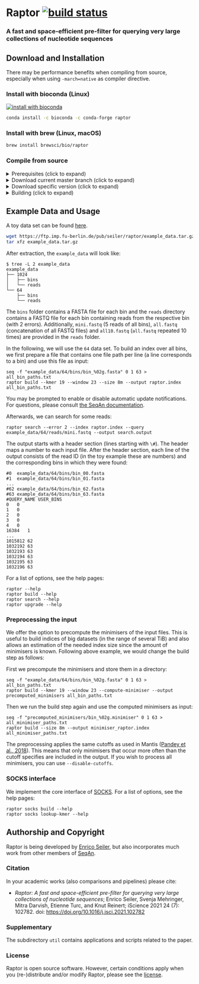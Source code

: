 # Raptor [![build status](https://github.com/seqan/raptor/workflows/Raptor%20CI/badge.svg?branch=master)](https://github.com/seqan/raptor/actions)
### A fast and space-efficient pre-filter for querying very large collections of nucleotide sequences

## Download and Installation
There may be performance benefits when compiling from source, especially when using `-march=native` as compiler
directive.

### Install with bioconda (Linux)
[![install with bioconda](https://img.shields.io/badge/install%20with-bioconda-brightgreen.svg?style=flat)](http://bioconda.github.io/recipes/raptor/README.html)

```bash
conda install -c bioconda -c conda-forge raptor
```

### Install with brew (Linux, macOS)

```bash
brew install brewsci/bio/raptor
```

### Compile from source
<details><summary>Prerequisites (click to expand)</summary>

* CMake >= 3.8
* GCC 9, 10 or 11 (most recent minor version)
* git

Refer to the [Seqan3 Setup Tutorial](https://docs.seqan.de/seqan/3-master-user/setup.html) for more in depth
information.
</details>

<details><summary>Download current master branch (click to expand)</summary>

```bash
git clone https://github.com/seqan/raptor
git submodule update --init
```

</details>

<details><summary>Download specific version (click to expand)</summary>

E.g., for version `1.1.0`:
```bash
git clone --branch raptor-v1.1.0 --recurse-submodules https://github.com/seqan/raptor
```
Or from within an existing repository
```bash
git checkout raptor-v1.1.0
```
</details>

<details><summary>Building (click to expand)</summary>

```bash
cd raptor
mkdir -p build
cd build
cmake ..
make
```

The binary can be found in `bin`.

You may want to add the raptor executable yo your PATH:
```
export PATH=$(pwd)/bin:$PATH
raptor --version
```

</details>

## Example Data and Usage
A toy data set can be found [here](https://ftp.imp.fu-berlin.de/pub/seiler/raptor/).

```bash
wget https://ftp.imp.fu-berlin.de/pub/seiler/raptor/example_data.tar.gz
tar xfz example_data.tar.gz
```

After extraction, the `example_data` will look like:

```console
$ tree -L 2 example_data
example_data
├── 1024
│   ├── bins
│   └── reads
└── 64
    ├── bins
    └── reads
```

The `bins` folder contains a FASTA file for each bin and the `reads` directory contains a FASTQ file for each bin
containing reads from the respective bin (with 2 errors).
Additionally, `mini.fastq` (5 reads of all bins), `all.fastq` (concatenation of all FASTQ files) and `all10.fastq`
(`all.fastq` repeated 10 times) are provided in the `reads` folder.

In the following, we will use the `64` data set.
To build an index over all bins, we first prepare a file that contains one file path per line
(a line corresponds to a bin) and use this file as input:
```
seq -f "example_data/64/bins/bin_%02g.fasta" 0 1 63 > all_bin_paths.txt
raptor build --kmer 19 --window 23 --size 8m --output raptor.index all_bin_paths.txt
```

You may be prompted to enable or disable automatic update notifications. For questions, please consult
[the SeqAn documentation](https://github.com/seqan/seqan3/wiki/Update-Notifications).

Afterwards, we can search for some reads:

```
raptor search --error 2 --index raptor.index --query example_data/64/reads/mini.fastq --output search.output
```

The output starts with a header section (lines starting with `\#`). The header maps a number to each input file.
After the header section, each line of the output consists of the read ID (in the toy example these are numbers) and
the corresponding bins in which they were found:
```text
#0	example_data/64/bins/bin_00.fasta
#1	example_data/64/bins/bin_01.fasta
...
#62	example_data/64/bins/bin_62.fasta
#63	example_data/64/bins/bin_63.fasta
#QUERY_NAME	USER_BINS
0	0
1	0
2	0
3	0
4	0
16384	1
...
1015812	62
1032192	63
1032193	63
1032194	63
1032195	63
1032196	63
```

For a list of options, see the help pages:
```console
raptor --help
raptor build --help
raptor search --help
raptor upgrade --help
```

### Preprocessing the input
We offer the option to precompute the minimisers of the input files. This is useful to build indices of big datasets
(in the range of several TiB) and also allows an estimation of the needed index size since the amount of minimisers is
known.
Following above example, we would change the build step as follows:

First we precompute the minimisers and store them in a directory:
```
seq -f "example_data/64/bins/bin_%02g.fasta" 0 1 63 > all_bin_paths.txt
raptor build --kmer 19 --window 23 --compute-minimiser --output precomputed_minimisers all_bin_paths.txt
```

Then we run the build step again and use the computed minimisers as input:
```
seq -f "precomputed_minimisers/bin_%02g.minimiser" 0 1 63 > all_minimiser_paths.txt
raptor build --size 8m --output minimiser_raptor.index all_minimiser_paths.txt
```

The preprocessing applies the same cutoffs as used in Mantis
([Pandey et al., 2018](https://doi.org/10.1016/j.cels.2018.05.021)).
This means that only minimisers that occur more often than the cutoff specifies are included in the output.
If you wish to process all minimisers, you can use `--disable-cutoffs`.

### SOCKS interface
We implement the core interface of [SOCKS](https://gitlab.ub.uni-bielefeld.de/gi/socks).
For a list of options, see the help pages:
```console
raptor socks build --help
raptor socks lookup-kmer --help
```

## Authorship and Copyright
Raptor is being developed by [Enrico Seiler](mailto:enrico.seiler@fu-berlin.de), but also incorporates much work from
other members of [SeqAn](https://www.seqan.de).

### Citation
In your academic works (also comparisons and pipelines) please cite:
  * *Raptor: A fast and space-efficient pre-filter for querying very large collections of nucleotide sequences*;
    Enrico Seiler, Svenja Mehringer, Mitra Darvish, Etienne Turc, and Knut Reinert; iScience 2021 24 (7): 102782.
    doi: https://doi.org/10.1016/j.isci.2021.102782

### Supplementary
The subdirectory `util` contains applications and scripts related to the paper.

### License
Raptor is open source software. However, certain conditions apply when you (re-)distribute and/or modify Raptor,
please see the [license](https://github.com/seqan/raptor/blob/master/LICENSE.md).
